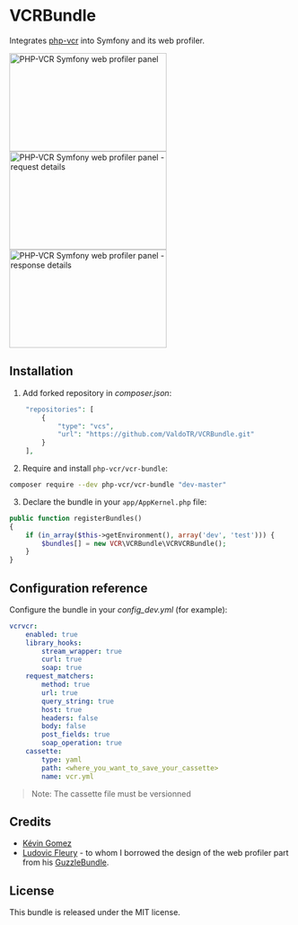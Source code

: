 VCRBundle
=========

Integrates [php-vcr](https://github.com/moufmouf/php-vcr) into Symfony and its
web profiler.

<img src="https://cloud.githubusercontent.com/assets/66958/5232274/b841676e-774b-11e4-8f4e-1f3e8cb7739e.png" width="280" height="175" alt="PHP-VCR Symfony web profiler panel"/>
<img src="https://cloud.githubusercontent.com/assets/66958/5232275/b84288d8-774b-11e4-803c-7b72f75e59b0.png" width="280" height="175" alt="PHP-VCR Symfony web profiler panel - request details"/>
<img src="https://cloud.githubusercontent.com/assets/66958/5232276/b84411b2-774b-11e4-93a9-475a0eeede65.png" width="280" height="175" alt="PHP-VCR Symfony web profiler panel - response details"/>

## Installation

1. Add forked repository in *composer.json*:

```php
    "repositories": [
        {
            "type": "vcs",
            "url": "https://github.com/ValdoTR/VCRBundle.git"
        }
    ],
``` 

2. Require and install `php-vcr/vcr-bundle`:

```bash
composer require --dev php-vcr/vcr-bundle "dev-master"
```

3. Declare the bundle in your `app/AppKernel.php` file:

```php
public function registerBundles()
{
    if (in_array($this->getEnvironment(), array('dev', 'test'))) {
        $bundles[] = new VCR\VCRBundle\VCRVCRBundle();
    }
}
```

## Configuration reference

Configure the bundle in your *config_dev.yml* (for example):

```yaml
vcrvcr:
    enabled: true
    library_hooks:
        stream_wrapper: true
        curl: true
        soap: true
    request_matchers:
        method: true
        url: true
        query_string: true
        host: true
        headers: false
        body: false
        post_fields: true
        soap_operation: true
    cassette:
        type: yaml
        path: <where_you_want_to_save_your_cassette>
        name: vcr.yml
```
> Note: The cassette file must be versionned 


## Credits

  * [Kévin Gomez](http://github.com/K-Phoen/)
  * [Ludovic Fleury](https://github.com/ludofleury) - to whom I borrowed the
    design of the web profiler part from his [GuzzleBundle](https://github.com/ludofleury/GuzzleBundle/).

## License

This bundle is released under the MIT license.
